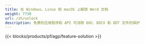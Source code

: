 ```yaml
---
title: 在 Windows、Linux 和 macOS 上解锁 Word 文档 
weight: 7730
url: /zh/unlock
description: 免费的应用程序和 API 可消除 DOC、DOCX 和 ODT 文件的保护
---
```


{{< blocks/products/pf/agp/feature-solution >}} 

